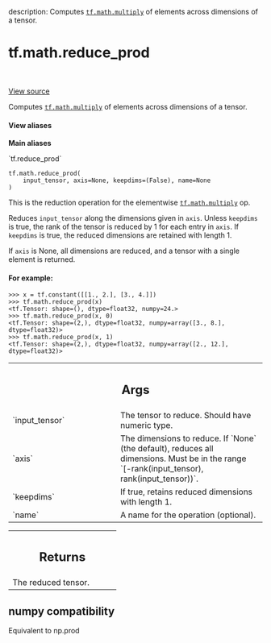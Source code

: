 description: Computes <a href="../../tf/math/multiply.md"><code>tf.math.multiply</code></a> of elements across dimensions of a tensor.

<div itemscope itemtype="http://developers.google.com/ReferenceObject">
<meta itemprop="name" content="tf.math.reduce_prod" />
<meta itemprop="path" content="Stable" />
</div>

# tf.math.reduce_prod

<!-- Insert buttons and diff -->

<table class="tfo-notebook-buttons tfo-api nocontent" align="left">

</table>

<a target="_blank" href="/code/stable/tensorflow/python/ops/math_ops.py">View source</a>



Computes <a href="../../tf/math/multiply.md"><code>tf.math.multiply</code></a> of elements across dimensions of a tensor.

<section class="expandable">
  <h4 class="showalways">View aliases</h4>
  <p>
<b>Main aliases</b>
<p>`tf.reduce_prod`</p>
</p>
</section>

<pre class="devsite-click-to-copy prettyprint lang-py tfo-signature-link">
<code>tf.math.reduce_prod(
    input_tensor, axis=None, keepdims=(False), name=None
)
</code></pre>



<!-- Placeholder for "Used in" -->

This is the reduction operation for the elementwise <a href="../../tf/math/multiply.md"><code>tf.math.multiply</code></a> op.

Reduces `input_tensor` along the dimensions given in `axis`.
Unless `keepdims` is true, the rank of the tensor is reduced by 1 for each
entry in `axis`. If `keepdims` is true, the reduced dimensions
are retained with length 1.

If `axis` is None, all dimensions are reduced, and a
tensor with a single element is returned.

#### For example:


```
>>> x = tf.constant([[1., 2.], [3., 4.]])
>>> tf.math.reduce_prod(x)
<tf.Tensor: shape=(), dtype=float32, numpy=24.>
>>> tf.math.reduce_prod(x, 0)
<tf.Tensor: shape=(2,), dtype=float32, numpy=array([3., 8.], dtype=float32)>
>>> tf.math.reduce_prod(x, 1)
<tf.Tensor: shape=(2,), dtype=float32, numpy=array([2., 12.],
dtype=float32)>
```



<!-- Tabular view -->
 <table class="responsive fixed orange">
<colgroup><col width="214px"><col></colgroup>
<tr><th colspan="2"><h2 class="add-link">Args</h2></th></tr>

<tr>
<td>
`input_tensor`
</td>
<td>
The tensor to reduce. Should have numeric type.
</td>
</tr><tr>
<td>
`axis`
</td>
<td>
The dimensions to reduce. If `None` (the default), reduces all
dimensions. Must be in the range `[-rank(input_tensor),
rank(input_tensor))`.
</td>
</tr><tr>
<td>
`keepdims`
</td>
<td>
If true, retains reduced dimensions with length 1.
</td>
</tr><tr>
<td>
`name`
</td>
<td>
A name for the operation (optional).
</td>
</tr>
</table>



<!-- Tabular view -->
 <table class="responsive fixed orange">
<colgroup><col width="214px"><col></colgroup>
<tr><th colspan="2"><h2 class="add-link">Returns</h2></th></tr>
<tr class="alt">
<td colspan="2">
The reduced tensor.
</td>
</tr>

</table>




 <section><devsite-expandable expanded>
 <h2 class="showalways">numpy compatibility</h2>

Equivalent to np.prod


 </devsite-expandable></section>

